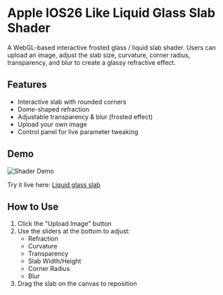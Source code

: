 # Apple IOS26 Like Liquid Glass Slab Shader

A WebGL-based interactive frosted glass / liquid slab shader. Users can upload an image, adjust the slab size, curvature, corner radius, transparency, and blur to create a glassy refractive effect.

## Features
- Interactive slab with rounded corners
- Dome-shaped refraction
- Adjustable transparency & blur (frosted effect)
- Upload your own image
- Control panel for live parameter tweaking

## Demo
![Shader Demo](./demo.gif)  <!-- or embed video link -->

Try it live here: [Liquid glass slab](https://anurodh1122.github.io/LiquidGlassSlab/)

## How to Use
1. Click the "Upload Image" button
2. Use the sliders at the bottom to adjust:
   - Refraction
   - Curvature
   - Transparency
   - Slab Width/Height
   - Corner Radius
   - Blur
3. Drag the slab on the canvas to reposition


